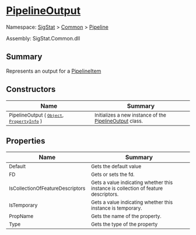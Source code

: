# [PipelineOutput](./PipelineOutput.md)

Namespace: [SigStat]() > [Common](./../README.md) > [Pipeline](./README.md)

Assembly: SigStat.Common.dll

## Summary
Represents an output for a [PipelineItem](https://github.com/hargitomi97/sigstat/blob/master/docs/md/.md)

## Constructors

| Name | Summary | 
| --- | --- | 
| <sub>PipelineOutput ( [`Object`](https://docs.microsoft.com/en-us/dotnet/api/System.Object), [`PropertyInfo`](https://docs.microsoft.com/en-us/dotnet/api/System.Reflection.PropertyInfo) )</sub><p style="margin-block-start: 0em; margin-block-end: 0em; margin-bottom: 0px; height:0px;">&nbsp;&nbsp;&nbsp;&nbsp;&nbsp;&nbsp;&nbsp;&nbsp;&nbsp;&nbsp;&nbsp;&nbsp;&nbsp;&nbsp;&nbsp;&nbsp;&nbsp;&nbsp;&nbsp;&nbsp;&nbsp;&nbsp;&nbsp;&nbsp;&nbsp;&nbsp;&nbsp;&nbsp;&nbsp;&nbsp;&nbsp;&nbsp;&nbsp;&nbsp;&nbsp;&nbsp;&nbsp;&nbsp;&nbsp;</p>| <sub>Initializes a new instance of the [PipelineOutput](https://github.com/hargitomi97/sigstat/blob/master/docs/md/SigStat/Common/Pipeline/PipelineOutput.md) class.</sub>| <br>


## Properties

| Name | Summary | 
| --- | --- | 
| <sub>Default</sub><p style="margin-block-start: 0em; margin-block-end: 0em; margin-bottom: 0px; height:0px;">&nbsp;&nbsp;&nbsp;&nbsp;&nbsp;&nbsp;&nbsp;&nbsp;&nbsp;&nbsp;&nbsp;&nbsp;&nbsp;&nbsp;&nbsp;&nbsp;&nbsp;&nbsp;&nbsp;&nbsp;&nbsp;&nbsp;&nbsp;&nbsp;&nbsp;&nbsp;&nbsp;&nbsp;&nbsp;&nbsp;&nbsp;&nbsp;&nbsp;&nbsp;&nbsp;&nbsp;&nbsp;&nbsp;&nbsp;</p>| <sub>Gets the default value</sub>| <br>
| <sub>FD</sub><p style="margin-block-start: 0em; margin-block-end: 0em; margin-bottom: 0px; height:0px;">&nbsp;&nbsp;&nbsp;&nbsp;&nbsp;&nbsp;&nbsp;&nbsp;&nbsp;&nbsp;&nbsp;&nbsp;&nbsp;&nbsp;&nbsp;&nbsp;&nbsp;&nbsp;&nbsp;&nbsp;&nbsp;&nbsp;&nbsp;&nbsp;&nbsp;&nbsp;&nbsp;&nbsp;&nbsp;&nbsp;&nbsp;&nbsp;&nbsp;&nbsp;&nbsp;&nbsp;&nbsp;&nbsp;&nbsp;</p>| <sub>Gets or sets the fd.</sub>| <br>
| <sub>IsCollectionOfFeatureDescriptors</sub><p style="margin-block-start: 0em; margin-block-end: 0em; margin-bottom: 0px; height:0px;">&nbsp;&nbsp;&nbsp;&nbsp;&nbsp;&nbsp;&nbsp;&nbsp;&nbsp;&nbsp;&nbsp;&nbsp;&nbsp;&nbsp;&nbsp;&nbsp;&nbsp;&nbsp;&nbsp;&nbsp;&nbsp;&nbsp;&nbsp;&nbsp;&nbsp;&nbsp;&nbsp;&nbsp;&nbsp;&nbsp;&nbsp;&nbsp;&nbsp;&nbsp;&nbsp;&nbsp;&nbsp;&nbsp;&nbsp;</p>| <sub>Gets a value indicating whether this instance is collection of feature descriptors.</sub>| <br>
| <sub>IsTemporary</sub><p style="margin-block-start: 0em; margin-block-end: 0em; margin-bottom: 0px; height:0px;">&nbsp;&nbsp;&nbsp;&nbsp;&nbsp;&nbsp;&nbsp;&nbsp;&nbsp;&nbsp;&nbsp;&nbsp;&nbsp;&nbsp;&nbsp;&nbsp;&nbsp;&nbsp;&nbsp;&nbsp;&nbsp;&nbsp;&nbsp;&nbsp;&nbsp;&nbsp;&nbsp;&nbsp;&nbsp;&nbsp;&nbsp;&nbsp;&nbsp;&nbsp;&nbsp;&nbsp;&nbsp;&nbsp;&nbsp;</p>| <sub>Gets a value indicating whether this instance is temporary.</sub>| <br>
| <sub>PropName</sub><p style="margin-block-start: 0em; margin-block-end: 0em; margin-bottom: 0px; height:0px;">&nbsp;&nbsp;&nbsp;&nbsp;&nbsp;&nbsp;&nbsp;&nbsp;&nbsp;&nbsp;&nbsp;&nbsp;&nbsp;&nbsp;&nbsp;&nbsp;&nbsp;&nbsp;&nbsp;&nbsp;&nbsp;&nbsp;&nbsp;&nbsp;&nbsp;&nbsp;&nbsp;&nbsp;&nbsp;&nbsp;&nbsp;&nbsp;&nbsp;&nbsp;&nbsp;&nbsp;&nbsp;&nbsp;&nbsp;</p>| <sub>Gets the name of the property.</sub>| <br>
| <sub>Type</sub><p style="margin-block-start: 0em; margin-block-end: 0em; margin-bottom: 0px; height:0px;">&nbsp;&nbsp;&nbsp;&nbsp;&nbsp;&nbsp;&nbsp;&nbsp;&nbsp;&nbsp;&nbsp;&nbsp;&nbsp;&nbsp;&nbsp;&nbsp;&nbsp;&nbsp;&nbsp;&nbsp;&nbsp;&nbsp;&nbsp;&nbsp;&nbsp;&nbsp;&nbsp;&nbsp;&nbsp;&nbsp;&nbsp;&nbsp;&nbsp;&nbsp;&nbsp;&nbsp;&nbsp;&nbsp;&nbsp;</p>| <sub>Gets the type of the property</sub>| <br>


